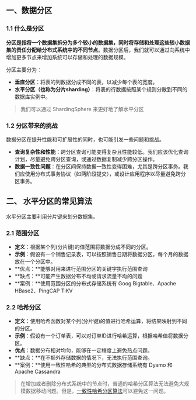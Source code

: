 ## 一、数据分区

### 1.1 什么是分区

**分区是指将一个数据集拆分为多个较小的数据集，同时将存储和处理这些较小数据集的责任分配给分布式系统中的不同节点**。数据分区后，我们就可以通过向系统中增加更多节点来增加系统可以存储和处理的数据规模。

分区主要分为：

- **垂直分区**：将表的列数据分成不同的表，以减少每个表的宽度。
- **水平分区（也称为分片sharding）**：将表的行数据按照某个规则分散到不同的数据库实例中。

> 我们可以通过 ShardingSphere 来更好地了解水平分区



### 1.2 分区带来的挑战

数据分区在提升性能和可扩展性的同时，也可能引发一些问题和挑战。

* **查询复杂性和性能**：跨分区查询可能变得复杂且性能较低。我们应该优化查询计划，尽量避免跨分区查询，或通过数据复制减少跨分区操作。
* **数据一致性问题**：在分区间保持数据一致性变得困难，尤其是跨分区事务。我们应使用分布式事务协议（如两阶段提交），或设计应用程序以尽量避免跨分区事务。





## 二、 水平分区的常见算法

水平分区主要利用分片键来划分数据集。

### 2.1 范围分区

- **定义**：根据某个列(分片键)的值范围将数据分成不同的分区。
- **示例**：假设有一个销售记录表，可以按照销售日期将数据分区，每个月的数据放在一个分区中。
- **优点：**能够对用来进行范围分区的关键字执行范围查询
- **缺点：**可能产生数据分布不均或请求流量不均的问题
- **案例：**使用范围分区的分布式存储系统有 Goog Bigtable、Apache HBase2、PingCAP TiKV

### 2.2 哈希分区

- **定义**：使用哈希函数对某个列(分片键)的值进行哈希运算，将结果映射到不同的分区。
- **示例**：假设有一个订单表，可以对订单ID进行哈希运算，根据哈希值将数据分区。
- **优点**：数据分布相对均匀，能够在一定程度上避免热点问题。
- **缺点：**在不额外存储数据的情况下，无法执行范围查询。
- **案例：**使用一致性哈希的典型的分布式数据存储系统有 Dyamo 和 Apache Cassandra

> 在增加或者删除分布式系统中的节点时，普通的哈希分区算法无法避免大规模数据移动问题。但是，[一致性哈希分区算法](https://developer.aliyun.com/article/1082388)可以避免这一问题。